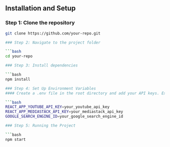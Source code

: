 ## Installation and Setup

### Step 1: Clone the repository

```bash
git clone https://github.com/your-repo.git

### Step 2: Navigate to the project folder

```bash
cd your-repo

### Step 3: Install dependencies

```bash
npm install

### Step 4: Set Up Environment Variables
#### Create a .env file in the root directory and add your API keys. Example:

```bash
REACT_APP_YOUTUBE_API_KEY=your_youtube_api_key
REACT_APP_MEDIASTACK_API_KEY=your_mediastack_api_key
GOOGLE_SEARCH_ENGINE_ID=your_google_search_engine_id

### Step 5: Running the Project

```bash
npm start

